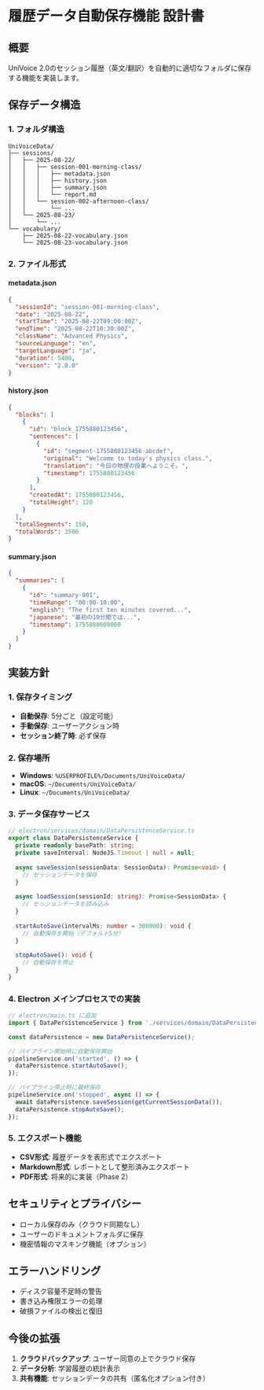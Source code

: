 # 履歴データ自動保存機能 設計書

## 概要

UniVoice 2.0のセッション履歴（英文/翻訳）を自動的に適切なフォルダに保存する機能を実装します。

## 保存データ構造

### 1. フォルダ構造
```
UniVoiceData/
├── sessions/
│   ├── 2025-08-22/
│   │   ├── session-001-morning-class/
│   │   │   ├── metadata.json
│   │   │   ├── history.json
│   │   │   ├── summary.json
│   │   │   └── report.md
│   │   └── session-002-afternoon-class/
│   │       └── ...
│   └── 2025-08-23/
│       └── ...
└── vocabulary/
    ├── 2025-08-22-vocabulary.json
    └── 2025-08-23-vocabulary.json
```

### 2. ファイル形式

#### metadata.json
```json
{
  "sessionId": "session-001-morning-class",
  "date": "2025-08-22",
  "startTime": "2025-08-22T09:00:00Z",
  "endTime": "2025-08-22T10:30:00Z",
  "className": "Advanced Physics",
  "sourceLanguage": "en",
  "targetLanguage": "ja",
  "duration": 5400,
  "version": "2.0.0"
}
```

#### history.json
```json
{
  "blocks": [
    {
      "id": "block_1755880123456",
      "sentences": [
        {
          "id": "segment-1755880123456-abcdef",
          "original": "Welcome to today's physics class.",
          "translation": "今日の物理の授業へようこそ。",
          "timestamp": 1755880123456
        }
      ],
      "createdAt": 1755880123456,
      "totalHeight": 120
    }
  ],
  "totalSegments": 150,
  "totalWords": 3500
}
```

#### summary.json
```json
{
  "summaries": [
    {
      "id": "summary-001",
      "timeRange": "00:00-10:00",
      "english": "The first ten minutes covered...",
      "japanese": "最初の10分間では...",
      "timestamp": 1755880600000
    }
  ]
}
```

## 実装方針

### 1. 保存タイミング
- **自動保存**: 5分ごと（設定可能）
- **手動保存**: ユーザーアクション時
- **セッション終了時**: 必ず保存

### 2. 保存場所
- **Windows**: `%USERPROFILE%/Documents/UniVoiceData/`
- **macOS**: `~/Documents/UniVoiceData/`
- **Linux**: `~/Documents/UniVoiceData/`

### 3. データ保存サービス

```typescript
// electron/services/domain/DataPersistenceService.ts
export class DataPersistenceService {
  private readonly basePath: string;
  private saveInterval: NodeJS.Timeout | null = null;
  
  async saveSession(sessionData: SessionData): Promise<void> {
    // セッションデータを保存
  }
  
  async loadSession(sessionId: string): Promise<SessionData> {
    // セッションデータを読み込み
  }
  
  startAutoSave(intervalMs: number = 300000): void {
    // 自動保存を開始（デフォルト5分）
  }
  
  stopAutoSave(): void {
    // 自動保存を停止
  }
}
```

### 4. Electron メインプロセスでの実装

```typescript
// electron/main.ts に追加
import { DataPersistenceService } from './services/domain/DataPersistenceService';

const dataPersistence = new DataPersistenceService();

// パイプライン開始時に自動保存開始
pipelineService.on('started', () => {
  dataPersistence.startAutoSave();
});

// パイプライン停止時に最終保存
pipelineService.on('stopped', async () => {
  await dataPersistence.saveSession(getCurrentSessionData());
  dataPersistence.stopAutoSave();
});
```

### 5. エクスポート機能

- **CSV形式**: 履歴データを表形式でエクスポート
- **Markdown形式**: レポートとして整形済みエクスポート
- **PDF形式**: 将来的に実装（Phase 2）

## セキュリティとプライバシー

- ローカル保存のみ（クラウド同期なし）
- ユーザーのドキュメントフォルダに保存
- 機密情報のマスキング機能（オプション）

## エラーハンドリング

- ディスク容量不足時の警告
- 書き込み権限エラーの処理
- 破損ファイルの検出と復旧

## 今後の拡張

1. **クラウドバックアップ**: ユーザー同意の上でクラウド保存
2. **データ分析**: 学習履歴の統計表示
3. **共有機能**: セッションデータの共有（匿名化オプション付き）